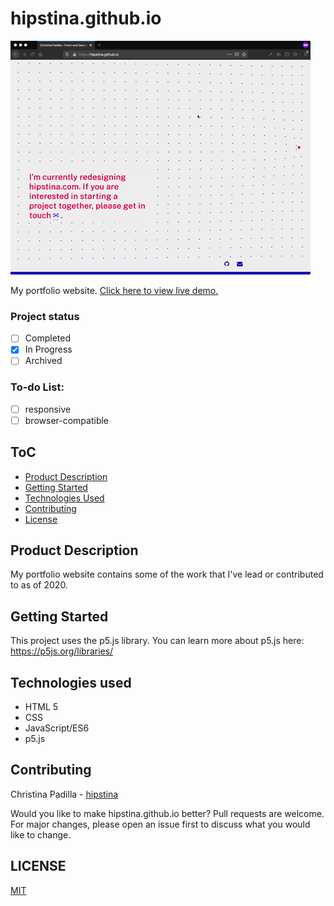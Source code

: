 # hipstina.github.io
![GIF](https://github.com/hipstina/hipstina.github.io/blob/master/img/uc.gif) 

My portfolio website. [Click here to view live demo.](http://hipstina.github.io)
### Project status
- [ ] Completed
- [X] In Progress
- [ ] Archived   
### To-do List:
 - [ ] responsive
 - [ ] browser-compatible

## ToC
- [Product Description](https://github.com/hipstina/hipstina.github.io#ProductDescription)
- [Getting Started](hhttps://github.com/hipstina/hipstina.github.io#Getting-Started)
- [Technologies Used](https://github.com/hipstina/hipstina.github.io#Technologies-Used)
- [Contributing](https://github.com/hipstina/hipstina.github.io#Contributing)
- [License](hhttps://github.com/hipstina/hipstina.github.io#License)

## Product Description
My portfolio website contains some of the work that I've lead or contributed to as of 2020.
    
## Getting Started
This project uses the p5.js library. You can learn more about p5.js here: https://p5js.org/libraries/
 
## Technologies used
- HTML 5
- CSS
- JavaScript/ES6
- p5.js
    
## Contributing
Christina Padilla - [hipstina](https://github.com/hipstina/)  

Would you like to make hipstina.github.io better? Pull requests are welcome. For major changes, please open an issue first to discuss what you would like to change.

## LICENSE
[MIT](https://choosealicense.com/licenses/mit/)
